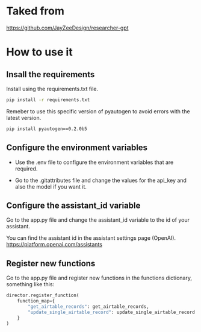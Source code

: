 # Taked from 

https://github.com/JayZeeDesign/researcher-gpt

# How to use it 

## Insall the requirements

Install using the requirements.txt file.

```bash
pip install -r requirements.txt
```

Remeber to use this specific version of pyautogen to avoid errors with the latest version.

```bash
pip install pyautogen==0.2.0b5
```

## Configure the environment variables

* Use the .env file to configure the environment variables that are required.

* Go to the .gitattributes file and change the values for the api_key and also the model if you want it.


## Configure the assistant_id variable

Go to the app.py file and change the assistant_id variable to the id of your assistant.

You can find the assistant id in the assistant settings page (OpenAI). https://platform.openai.com/assistants

## Register new functions

Go to the app.py file and register new functions in the functions dictionary, something like this:

```python
director.register_function(
    function_map={
        "get_airtable_records": get_airtable_records,
        "update_single_airtable_record": update_single_airtable_record
    }
)
```